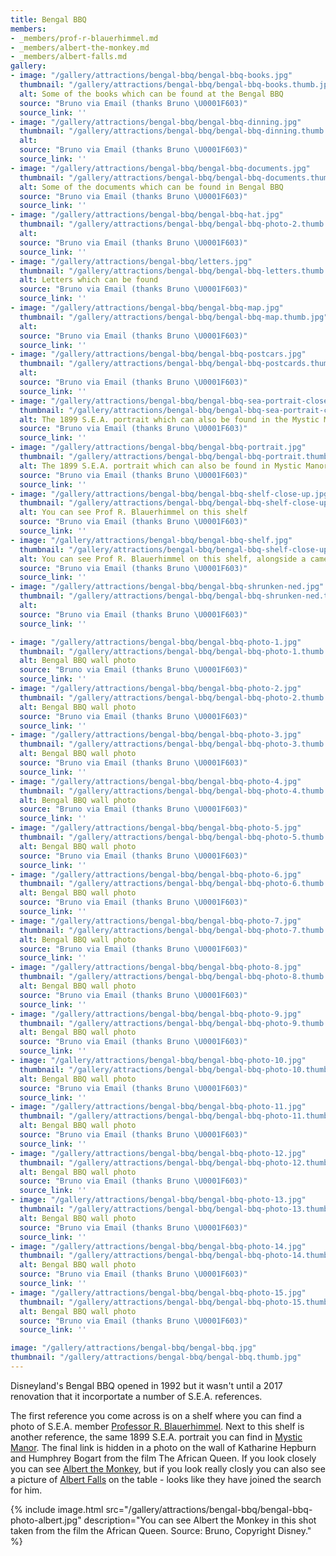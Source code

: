 ```yaml
---
title: Bengal BBQ
members:
- _members/prof-r-blauerhimmel.md
- _members/albert-the-monkey.md
- _members/albert-falls.md
gallery:
- image: "/gallery/attractions/bengal-bbq/bengal-bbq-books.jpg"
  thumbnail: "/gallery/attractions/bengal-bbq/bengal-bbq-books.thumb.jpg"
  alt: Some of the books which can be found at the Bengal BBQ
  source: "Bruno via Email (thanks Bruno \U0001F603)"
  source_link: ''
- image: "/gallery/attractions/bengal-bbq/bengal-bbq-dinning.jpg"
  thumbnail: "/gallery/attractions/bengal-bbq/bengal-bbq-dinning.thumb.jpg"
  alt: 
  source: "Bruno via Email (thanks Bruno \U0001F603)"
  source_link: ''
- image: "/gallery/attractions/bengal-bbq/bengal-bbq-documents.jpg"
  thumbnail: "/gallery/attractions/bengal-bbq/bengal-bbq-documents.thumb.jpg"
  alt: Some of the documents which can be found in Bengal BBQ
  source: "Bruno via Email (thanks Bruno \U0001F603)"
  source_link: ''
- image: "/gallery/attractions/bengal-bbq/bengal-bbq-hat.jpg"
  thumbnail: "/gallery/attractions/bengal-bbq/bengal-bbq-photo-2.thumb.jpg"
  alt:
  source: "Bruno via Email (thanks Bruno \U0001F603)"
  source_link: ''
- image: "/gallery/attractions/bengal-bbq/letters.jpg"
  thumbnail: "/gallery/attractions/bengal-bbq/bengal-bbq-letters.thumb.jpg"
  alt: Letters which can be found
  source: "Bruno via Email (thanks Bruno \U0001F603)"
  source_link: ''
- image: "/gallery/attractions/bengal-bbq/bengal-bbq-map.jpg"
  thumbnail: "/gallery/attractions/bengal-bbq/bengal-bbq-map.thumb.jpg"
  alt:
  source: "Bruno via Email (thanks Bruno \U0001F603)"
  source_link: ''
- image: "/gallery/attractions/bengal-bbq/bengal-bbq-postcars.jpg"
  thumbnail: "/gallery/attractions/bengal-bbq/bengal-bbq-postcards.thumb.jpg"
  alt:
  source: "Bruno via Email (thanks Bruno \U0001F603)"
  source_link: ''
- image: "/gallery/attractions/bengal-bbq/bengal-bbq-sea-portrait-close-up.jpg"
  thumbnail: "/gallery/attractions/bengal-bbq/bengal-bbq-sea-portrait-close-up.thumb.jpg"
  alt: The 1899 S.E.A. portrait which can also be found in the Mystic Manor
  source: "Bruno via Email (thanks Bruno \U0001F603)"
  source_link: ''
- image: "/gallery/attractions/bengal-bbq/bengal-bbq-portrait.jpg"
  thumbnail: "/gallery/attractions/bengal-bbq/bengal-bbq-portrait.thumb.jpg"
  alt: The 1899 S.E.A. portrait which can also be found in Mystic Manor
  source: "Bruno via Email (thanks Bruno \U0001F603)"
  source_link: ''
- image: "/gallery/attractions/bengal-bbq/bengal-bbq-shelf-close-up.jpg"
  thumbnail: "/gallery/attractions/bengal-bbq/bengal-bbq-shelf-close-up.thumb.jpg"
  alt: You can see Prof R. Blauerhimmel on this shelf
  source: "Bruno via Email (thanks Bruno \U0001F603)"
  source_link: ''
- image: "/gallery/attractions/bengal-bbq/bengal-bbq-shelf.jpg"
  thumbnail: "/gallery/attractions/bengal-bbq/bengal-bbq-shelf-close-up.thumb.jpg"
  alt: You can see Prof R. Blauerhimmel on this shelf, alongside a camera holdal  from the Eastman Kodak Company. A long time sponsor of Disneylands Adventureland
  source: "Bruno via Email (thanks Bruno \U0001F603)"
  source_link: ''
- image: "/gallery/attractions/bengal-bbq/bengal-bbq-shrunken-ned.jpg"
  thumbnail: "/gallery/attractions/bengal-bbq/bengal-bbq-shrunken-ned.thumb.jpg"
  alt:
  source: "Bruno via Email (thanks Bruno \U0001F603)"
  source_link: ''

- image: "/gallery/attractions/bengal-bbq/bengal-bbq-photo-1.jpg"
  thumbnail: "/gallery/attractions/bengal-bbq/bengal-bbq-photo-1.thumb.jpg"
  alt: Bengal BBQ wall photo
  source: "Bruno via Email (thanks Bruno \U0001F603)"
  source_link: ''
- image: "/gallery/attractions/bengal-bbq/bengal-bbq-photo-2.jpg"
  thumbnail: "/gallery/attractions/bengal-bbq/bengal-bbq-photo-2.thumb.jpg"
  alt: Bengal BBQ wall photo
  source: "Bruno via Email (thanks Bruno \U0001F603)"
  source_link: ''
- image: "/gallery/attractions/bengal-bbq/bengal-bbq-photo-3.jpg"
  thumbnail: "/gallery/attractions/bengal-bbq/bengal-bbq-photo-3.thumb.jpg"
  alt: Bengal BBQ wall photo
  source: "Bruno via Email (thanks Bruno \U0001F603)"
  source_link: ''
- image: "/gallery/attractions/bengal-bbq/bengal-bbq-photo-4.jpg"
  thumbnail: "/gallery/attractions/bengal-bbq/bengal-bbq-photo-4.thumb.jpg"
  alt: Bengal BBQ wall photo
  source: "Bruno via Email (thanks Bruno \U0001F603)"
  source_link: ''
- image: "/gallery/attractions/bengal-bbq/bengal-bbq-photo-5.jpg"
  thumbnail: "/gallery/attractions/bengal-bbq/bengal-bbq-photo-5.thumb.jpg"
  alt: Bengal BBQ wall photo
  source: "Bruno via Email (thanks Bruno \U0001F603)"
  source_link: ''
- image: "/gallery/attractions/bengal-bbq/bengal-bbq-photo-6.jpg"
  thumbnail: "/gallery/attractions/bengal-bbq/bengal-bbq-photo-6.thumb.jpg"
  alt: Bengal BBQ wall photo
  source: "Bruno via Email (thanks Bruno \U0001F603)"
  source_link: ''
- image: "/gallery/attractions/bengal-bbq/bengal-bbq-photo-7.jpg"
  thumbnail: "/gallery/attractions/bengal-bbq/bengal-bbq-photo-7.thumb.jpg"
  alt: Bengal BBQ wall photo
  source: "Bruno via Email (thanks Bruno \U0001F603)"
  source_link: ''
- image: "/gallery/attractions/bengal-bbq/bengal-bbq-photo-8.jpg"
  thumbnail: "/gallery/attractions/bengal-bbq/bengal-bbq-photo-8.thumb.jpg"
  alt: Bengal BBQ wall photo
  source: "Bruno via Email (thanks Bruno \U0001F603)"
  source_link: ''
- image: "/gallery/attractions/bengal-bbq/bengal-bbq-photo-9.jpg"
  thumbnail: "/gallery/attractions/bengal-bbq/bengal-bbq-photo-9.thumb.jpg"
  alt: Bengal BBQ wall photo
  source: "Bruno via Email (thanks Bruno \U0001F603)"
  source_link: ''
- image: "/gallery/attractions/bengal-bbq/bengal-bbq-photo-10.jpg"
  thumbnail: "/gallery/attractions/bengal-bbq/bengal-bbq-photo-10.thumb.jpg"
  alt: Bengal BBQ wall photo
  source: "Bruno via Email (thanks Bruno \U0001F603)"
  source_link: ''
- image: "/gallery/attractions/bengal-bbq/bengal-bbq-photo-11.jpg"
  thumbnail: "/gallery/attractions/bengal-bbq/bengal-bbq-photo-11.thumb.jpg"
  alt: Bengal BBQ wall photo
  source: "Bruno via Email (thanks Bruno \U0001F603)"
  source_link: ''
- image: "/gallery/attractions/bengal-bbq/bengal-bbq-photo-12.jpg"
  thumbnail: "/gallery/attractions/bengal-bbq/bengal-bbq-photo-12.thumb.jpg"
  alt: Bengal BBQ wall photo
  source: "Bruno via Email (thanks Bruno \U0001F603)"
  source_link: ''
- image: "/gallery/attractions/bengal-bbq/bengal-bbq-photo-13.jpg"
  thumbnail: "/gallery/attractions/bengal-bbq/bengal-bbq-photo-13.thumb.jpg"
  alt: Bengal BBQ wall photo
  source: "Bruno via Email (thanks Bruno \U0001F603)"
  source_link: ''
- image: "/gallery/attractions/bengal-bbq/bengal-bbq-photo-14.jpg"
  thumbnail: "/gallery/attractions/bengal-bbq/bengal-bbq-photo-14.thumb.jpg"
  alt: Bengal BBQ wall photo
  source: "Bruno via Email (thanks Bruno \U0001F603)"
  source_link: ''
- image: "/gallery/attractions/bengal-bbq/bengal-bbq-photo-15.jpg"
  thumbnail: "/gallery/attractions/bengal-bbq/bengal-bbq-photo-15.thumb.jpg"
  alt: Bengal BBQ wall photo
  source: "Bruno via Email (thanks Bruno \U0001F603)"
  source_link: ''

image: "/gallery/attractions/bengal-bbq/bengal-bbq.jpg"
thumbnail: "/gallery/attractions/bengal-bbq/bengal-bbq.thumb.jpg"
---
```

Disneyland's Bengal BBQ opened in 1992 but it wasn't until a 2017 renovation that it incorportate a number of S.E.A. references.

The first reference you come across is on a shelf where you can find a photo of S.E.A. member [Professor R. Blauerhimmel](/sea/members/prof-r-blauerhimmel). Next to this shelf is another reference, the same 1899 S.E.A. portrait you can find in [Mystic Manor](/sea/attractions/mystic-manor). The final link is hidden in a photo on the wall of Katharine Hepburn and Humphrey Bogart from the film The African Queen. If you look closely you can see [Albert the Monkey](/sea/members/albert-the-monkey), but if you look really closly you can also see a picture of [Albert Falls](/sea/members/albert-falls) on the table - looks like they have joined the search for him.

{% include image.html src="/gallery/attractions/bengal-bbq/bengal-bbq-photo-albert.jpg" description="You can see Albert the Monkey in this shot taken from the film the African Queen. Source: Bruno, Copyright Disney." %}

